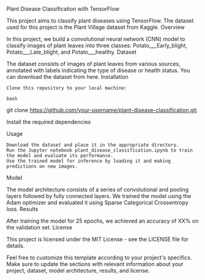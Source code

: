 Plant Disease Classification with TensorFlow

This project aims to classify plant diseases using TensorFlow. The dataset used for this project is the Plant Village dataset from Kaggle.
Overview

In this project, we build a convolutional neural network (CNN) model to classify images of plant leaves into three classes: Potato___Early_blight, Potato___Late_blight, and Potato___healthy.
Dataset

The dataset consists of images of plant leaves from various sources, annotated with labels indicating the type of disease or health status. You can download the dataset from here.
Installation

    Clone this repository to your local machine:

    bash

git clone https://github.com/your-username/plant-disease-classification.git

Install the required dependencies

Usage

    Download the dataset and place it in the appropriate directory.
    Run the Jupyter notebook plant_disease_classification.ipynb to train the model and evaluate its performance.
    Use the trained model for inference by loading it and making predictions on new images.

Model

The model architecture consists of a series of convolutional and pooling layers followed by fully connected layers. We trained the model using the Adam optimizer and evaluated it using Sparse Categorical Crossentropy loss.
Results

After training the model for 25 epochs, we achieved an accuracy of XX% on the validation set.
License

This project is licensed under the MIT License - see the LICENSE file for details.

Feel free to customize this template according to your project's specifics. Make sure to update the sections with relevant information about your project, dataset, model architecture, results, and license.
